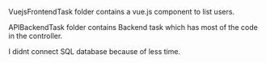 VuejsFrontendTask folder contains a vue.js component to list users.

APIBackendTask folder contains Backend task which has most of the code in the controller.

I didnt connect SQL database because of less time.